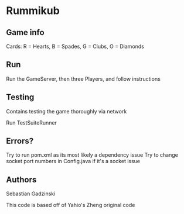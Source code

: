 # Rummikub
## Game info
Cards: R = Hearts, B = Spades, G = Clubs, O = Diamonds

## Run
Run the GameServer, then three Players, and follow instructions

## Testing
Contains testing the game thoroughly via network

Run TestSuiteRunner

## Errors?
Try to run pom.xml as its most likely a dependency issue
Try to change socket port numbers in Config.java if it's a socket issue

## Authors
Sebastian Gadzinski

This code is based off of Yahio's Zheng original code
